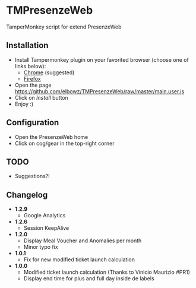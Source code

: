 # TMPresenzeWeb
TamperMonkey script for extend PresenzeWeb

## Installation
* Install Tampermonkey plugin on your favorited browser (choose one of links below):
    * [Chrome](https://chrome.google.com/webstore/detail/tampermonkey/dhdgffkkebhmkfjojejmpbldmpobfkfo) (suggested)
    * [Firefox](https://addons.mozilla.org/en-US/firefox/addon/tampermonkey/)
* Open the page https://github.com/elbowz/TMPresenzeWeb/raw/master/main.user.js
* Click on *Install* button
* Enjoy :)

## Configuration
* Open the PresenzeWeb home
* Click on cog/gear in the top-right corner

## TODO
* Suggestions?!

## Changelog
* **1.2.9**
    * Google Analytics
* **1.2.6**
    * Session KeepAlive
* **1.2.0**
    * Display Meal Voucher and Anomalies per month
    * Minor typo fix
* **1.0.1**
    * Fix for new modified ticket launch calculation
* **1.0.0**
    * Modified ticket launch calculation (Thanks to Vinicio Maurizio #PR1)
    * Display end time for plus and full day inside de labels